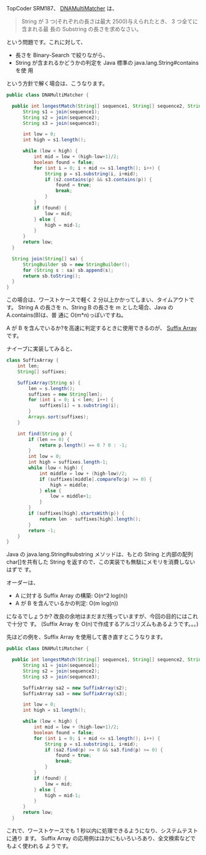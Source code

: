 <!--
date: 2007-03-27
slug: 2007suffixarray
title: Suffix Array
-->

TopCoder SRM187、
[DNAMultiMatcher](http://www.topcoder.com/stat?c=problem_statement&pm=2224&rd=4755)
は、

> String が 3 つ(それぞれの長さは最大 2500)与えられたとき、 3 つ全てに含まれる最
> 長の Substring の長さを求めなさい。

という問題です。これに対して、

- 長さを Binary-Search で絞りながら、
- String が含まれるかどうかの判定を Java 標準の java.lang.String\#contains を使
  用

という方針で解く場合は、こうなります。

```java
public class DNAMultiMatcher {

  public int longestMatch(String[] sequence1, String[] sequence2, String[] sequence3) {
      String s1 = join(sequence1);
      String s2 = join(sequence2);
      String s3 = join(sequence3);

      int low = 0;
      int high = s1.length();

      while (low < high) {
          int mid = low + (high-low+1)/2;
          boolean found = false;
          for (int i = 0; i + mid <= s1.length(); i++) {
              String p = s1.substring(i, i+mid);
              if (s2.contains(p) && s3.contains(p)) {
                  found = true;
                  break;
              }
          }
          if (found) {
              low = mid;
          } else {
              high = mid-1;
          }
      }
      return low;
  }

  String join(String[] sa) {
      StringBuilder sb = new StringBuilder();
      for (String s : sa) sb.append(s);
      return sb.toString();
  }
}
```

この場合は、ワーストケースで軽く 2 分以上かかってしまい、タイムアウトです。
String A の長さを n、String B の長さを m とした場合、Java の A.contains(B)は、普
通に O(m\*n)っぽいですね。

A が B を含んでいるか?を高速に判定するときに使用できるのが、
[Suffix Array](http://en.wikipedia.org/wiki/Suffix_array) です。

ナイーブに実装してみると、

```java
class SuffixArray {
    int len;
    String[] suffixes;

    SuffixArray(String s) {
        len = s.length();
        suffixes = new String[len];
        for (int i = 0; i < len; i++) {
            suffixes[i] = s.substring(i);
        }
        Arrays.sort(suffixes);
    }

    int find(String p) {
        if (len == 0) {
            return p.length() == 0 ? 0 : -1;
        }
        int low = 0;
        int high = suffixes.length-1;
        while (low < high) {
            int middle = low + (high-low)/2;
            if (suffixes[middle].compareTo(p) >= 0) {
                high = middle;
            } else {
                low = middle+1;
            }
        }
        if (suffixes[high].startsWith(p)) {
            return len - suffixes[high].length();
        }
        return -1;
    }
}
```

Java の java.lang.String\#substring メソッドは、もとの String と内部の配列
char\[\]を共有した String を返すので、この実装でも無駄にメモリを消費しないはずで
す。

オーダーは、

- A に対する Suffix Array の構築: O(n\^2 log(n))
- A が B を含んでいるかの判定: O(m log(n))

になるでしょうか? 改良の余地はまだまだ残っていますが、今回の目的にはこれで十分で
す。 (Suffix Array を O(n)で作成するアルゴリズムもあるようです。。。)

先ほどの例を、Suffix Array を使用して書き直すとこうなります。

```java
public class DNAMultiMatcher {

  public int longestMatch(String[] sequence1, String[] sequence2, String[] sequence3) {
      String s1 = join(sequence1);
      String s2 = join(sequence2);
      String s3 = join(sequence3);

      SuffixArray sa2 = new SuffixArray(s2);
      SuffixArray sa3 = new SuffixArray(s3);

      int low = 0;
      int high = s1.length();

      while (low < high) {
          int mid = low + (high-low+1)/2;
          boolean found = false;
          for (int i = 0; i + mid <= s1.length(); i++) {
              String p = s1.substring(i, i+mid);
              if (sa2.find(p) >= 0 && sa3.find(p) >= 0) {
                  found = true;
                  break;
              }
          }
          if (found) {
              low = mid;
          } else {
              high = mid-1;
          }
      }
      return low;
  }
```

これで、ワーストケースでも 1 秒以内に処理できるようになり、システムテストに通り
ます。 Suffix Array の応用例はほかにもいろいろあり、全文検索などでもよく使われる
ようです。
